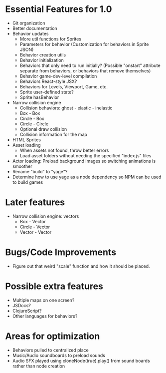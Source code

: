 # Essential Features for 1.0
* Git organization
* Better documentation
* Behavior updates
    * More util functions for Sprites
    * Parameters for behavior (Customization for behaviors in Sprite JSON)
    * Behavior creation utils
    * Behavior initialization
    * Behaviors that only need to run initially? (Possible "onstart" attribute separate from behaviors, or behaviors that remove themselves)
    * Behavior game-dev-level compilation
    * Behaviors React-style JSX?
    * Behaviors for Levels, Viewport, Game, etc.
    * Sprite user-defined state?
    * Sprite hasBehavior
* Narrow collision engine
    * Collision behaviors: ghost - elastic - inelastic
    * Box - Box
    * Circle - Box
    * Circle - Circle
    * Optional draw collision
    * Collision information for the map
* HTML Sprites
* Asset loading
    * When assets not found, throw better errors
    * Load asset folders without needing the specified "index.js" files
* Actor loading: Preload background images so switching animations is smoother
* Rename "build" to "yage"?
* Determine how to use yage as a node dependency so NPM can be used to build games

# Later features
* Narrow collision engine: vectors
    * Box - Vector
    * Circle - Vector
    * Vector - Vector

# Bugs/Code Improvements
* Figure out that weird "scale" function and how it should be placed.

# Possible extra features
* Multiple maps on one screen?
* JSDocs?
* ClojureScript?
* Other languages for behaviors?


# Areas for optimization
* Behaviors pulled to centralized place
* Music/Audio soundboards to preload sounds 
* Audio SFX played using cloneNode(true).play() from sound boards rather than node creation